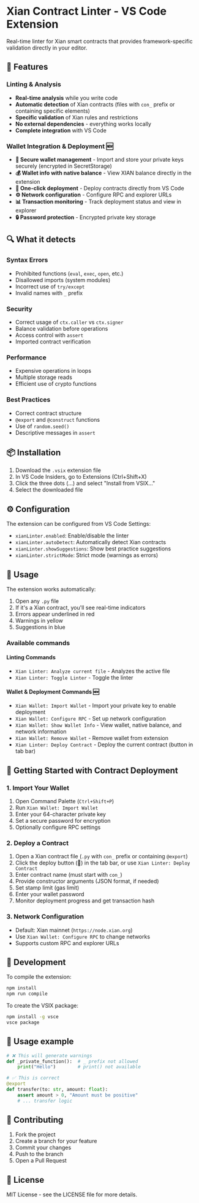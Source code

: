 # Xian Contract Linter - VS Code Extension

Real-time linter for Xian smart contracts that provides framework-specific validation directly in your editor.

## 🚀 Features

### Linting & Analysis
- **Real-time analysis** while you write code
- **Automatic detection** of Xian contracts (files with `con_` prefix or containing specific elements)
- **Specific validation** of Xian rules and restrictions
- **No external dependencies** - everything works locally
- **Complete integration** with VS Code

### Wallet Integration & Deployment 🆕
- **🔐 Secure wallet management** - Import and store your private keys securely (encrypted in SecretStorage)
- **💰 Wallet info with native balance** - View XIAN balance directly in the extension
- **🚀 One-click deployment** - Deploy contracts directly from VS Code
- **⚙️ Network configuration** - Configure RPC and explorer URLs
- **📊 Transaction monitoring** - Track deployment status and view in explorer
- **🔒 Password protection** - Encrypted private key storage

## 🔍 What it detects

### Syntax Errors
- Prohibited functions (`eval`, `exec`, `open`, etc.)
- Disallowed imports (system modules)
- Incorrect use of `try/except`
- Invalid names with `_` prefix

### Security
- Correct usage of `ctx.caller` vs `ctx.signer`
- Balance validation before operations
- Access control with `assert`
- Imported contract verification

### Performance
- Expensive operations in loops
- Multiple storage reads
- Efficient use of crypto functions

### Best Practices
- Correct contract structure
- `@export` and `@construct` functions
- Use of `random.seed()`
- Descriptive messages in `assert`

## 📦 Installation

1. Download the `.vsix` extension file
2. In VS Code Insiders, go to Extensions (Ctrl+Shift+X)
3. Click the three dots (...) and select "Install from VSIX..."
4. Select the downloaded file

## ⚙️ Configuration

The extension can be configured from VS Code Settings:

- `xianLinter.enabled`: Enable/disable the linter
- `xianLinter.autoDetect`: Automatically detect Xian contracts
- `xianLinter.showSuggestions`: Show best practice suggestions
- `xianLinter.strictMode`: Strict mode (warnings as errors)

## 🎯 Usage

The extension works automatically:

1. Open any `.py` file
2. If it's a Xian contract, you'll see real-time indicators
3. Errors appear underlined in red
4. Warnings in yellow
5. Suggestions in blue

### Available commands

#### Linting Commands
- `Xian Linter: Analyze current file` - Analyzes the active file
- `Xian Linter: Toggle Linter` - Toggle the linter

#### Wallet & Deployment Commands 🆕
- `Xian Wallet: Import Wallet` - Import your private key to enable deployment
- `Xian Wallet: Configure RPC` - Set up network configuration
- `Xian Wallet: Show Wallet Info` - View wallet, native balance, and network information
- `Xian Wallet: Remove Wallet` - Remove wallet from extension
- `Xian Linter: Deploy Contract` - Deploy the current contract (button in tab bar)

## 🚀 Getting Started with Contract Deployment

### 1. Import Your Wallet
1. Open Command Palette (`Ctrl+Shift+P`)
2. Run `Xian Wallet: Import Wallet`
3. Enter your 64-character private key
4. Set a secure password for encryption
5. Optionally configure RPC settings

### 2. Deploy a Contract
1. Open a Xian contract file (`.py` with `con_` prefix or containing `@export`)
2. Click the deploy button (🚀) in the tab bar, or use `Xian Linter: Deploy Contract`
3. Enter contract name (must start with `con_`)
4. Provide constructor arguments (JSON format, if needed)
5. Set stamp limit (gas limit)
6. Enter your wallet password
7. Monitor deployment progress and get transaction hash

### 3. Network Configuration
- Default: Xian mainnet (`https://node.xian.org`)
- Use `Xian Wallet: Configure RPC` to change networks
- Supports custom RPC and explorer URLs

## 🔧 Development

To compile the extension:

```bash
npm install
npm run compile
```

To create the VSIX package:

```bash
npm install -g vsce
vsce package
```

## 📝 Usage example

```python
# ❌ This will generate warnings
def _private_function():  # _ prefix not allowed
    print("Hello")        # print() not available

# ✅ This is correct
@export
def transfer(to: str, amount: float):
    assert amount > 0, "Amount must be positive"
    # ... transfer logic
```

## 🤝 Contributing

1. Fork the project
2. Create a branch for your feature
3. Commit your changes
4. Push to the branch
5. Open a Pull Request

## 📄 License

MIT License - see the LICENSE file for more details.